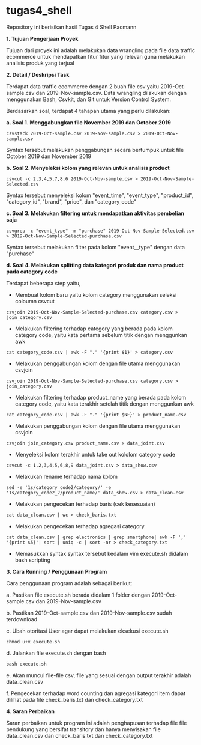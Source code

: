 # tugas4_shell
Repository ini berisikan hasil Tugas 4 Shell Pacmann

**1. Tujuan Pengerjaan Proyek** 

Tujuan dari proyek ini adalah melakukan data wrangling pada file data traffic ecommerce untuk mendapatkan fitur fitur yang relevan guna melakukan analisis produk yang terjual

**2. Detail / Deskripsi Task**

Terdapat data traffic ecommerce dengan 2 buah file csv yaitu 2019-Oct-sample.csv dan 2019-Nov-sample.csv. Data wrangling dilakukan dengan menggunakan Bash, Csvkit, dan Git untuk Version Control System.

Berdasarkan soal, terdapat 4 tahapan utama yang perlu dilakukan:

**a. Soal 1. Menggabungkan file November 2019 dan October 2019**

```csvstack 2019-Oct-sample.csv 2019-Nov-sample.csv > 2019-Oct-Nov-sample.csv```

Syntax tersebut melakukan penggabungan secara bertumpuk untuk file October 2019 dan November 2019

**b. Soal 2. Menyeleksi kolom yang relevan untuk analisis product**

```csvcut -c 2,3,4,5,7,8,6 2019-Oct-Nov-sample.csv > 2019-Oct-Nov-Sample-Selected.csv```

Syntax tersebut menyeleksi kolom "event_time", "event_type", "product_id", "category_id", "brand", "price", dan "category_code"

**c. Soal 3. Melakukan filtering untuk mendapatkan aktivitas pembelian saja**

```csvgrep -c "event_type" -m "purchase" 2019-Oct-Nov-Sample-Selected.csv > 2019-Oct-Nov-Sample-Selected-purchase.csv```

Syntax tersebut melakukan filter pada kolom "event__type" dengan data "purchase"

**d. Soal 4. Melakukan splitting data kategori produk dan nama product pada category code**

Terdapat beberapa step yaitu,

- Membuat kolom baru yaitu kolom category menggunakan seleksi coloumn csvcut

```csvjoin 2019-Oct-Nov-Sample-Selected-purchase.csv category.csv > join_category.csv```

- Melakukan filtering terhadap category yang berada pada kolom category code, yaitu kata pertama sebelum titik dengan menggunkan awk

```cat category_code.csv | awk -F "." '{print $1}' > category.csv```

- Melakukan penggabungan kolom dengan file utama menggunakan csvjoin

```csvjoin 2019-Oct-Nov-Sample-Selected-purchase.csv category.csv > join_category.csv```

- Melakukan filtering terhadap product_name yang berada pada kolom category code, yaitu kata terakhir setelah titik dengan menggunkan awk

```cat category_code.csv | awk -F "." '{print $NF}' > product_name.csv```

- Melakukan penggabungan kolom dengan file utama menggunakan csvjoin

```csvjoin join_category.csv product_name.csv > data_joint.csv```

- Menyeleksi kolom terakhir untuk take out kololom category code

```csvcut -c 1,2,3,4,5,6,8,9 data_joint.csv > data_show.csv```

- Melakukan rename terhadap nama kolom

```sed -e '1s/category_code2/category/' -e '1s/category_code2_2/product_name/' data_show.csv > data_clean.csv```

- Melakukan pengecekan terhadap baris (cek kesesuaian)

```cat data_clean.csv | wc > check_baris.txt```

- Melakukan pengecekan terhadap agregasi category

```cat data_clean.csv | grep electronics | grep smartphone| awk -F ',' '{print $5}'| sort | uniq -c | sort -nr > check_category.txt```

- Memasukkan syntax syntax tersebut kedalam vim execute.sh didalam bash scripting

**3. Cara Running / Penggunaan Program**

Cara penggunaan program adalah sebagai berikut:

a. Pastikan file execute.sh berada didalam 1 folder dengan 2019-Oct-sample.csv dan 2019-Nov-sample.csv

b. Pastikan 2019-Oct-sample.csv dan 2019-Nov-sample.csv sudah terdownload

c. Ubah otoritasi User agar dapat melakukan eksekusi execute.sh

```chmod u+x execute.sh```

d. Jalankan file execute.sh dengan bash

```bash execute.sh```

e. Akan muncul file-file csv, file yang sesuai dengan output terakhir adalah data_clean.csv

f. Pengecekan terhadap word counting dan agregasi kategori item dapat dilihat pada file check_baris.txt dan check_category.txt

**4. Saran Perbaikan**

Saran perbaikan untuk program ini adalah penghapusan terhadap file file pendukung yang bersifat transitory dan hanya menyisakan file data_clean.csv dan check_baris.txt dan check_category.txt
